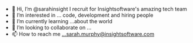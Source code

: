 - 👋 Hi, I’m @sarahinsight I recruit for Insightsoftware's amazing tech team
- 👀 I’m interested in ... code, development and hiring people
- 🌱 I’m currently learning ...about the world
- 💞️ I’m looking to collaborate on ...
- 📫 How to reach me ...sarah.murphy@insightsoftware.com

<!---
sarahinsight/sarahinsight is a ✨ special ✨ repository because its `README.md` (this file) appears on your GitHub profile.
You can click the Preview link to take a look at your changes.
--->
